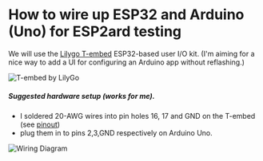 # How to wire up ESP32 and Arduino (Uno) for ESP2ard testing


We will use the [Lilygo T-embed](https://www.lilygo.cc/products/t-embed) ESP32-based user I/O kit. (I'm aiming for a nice way to add a UI for configuring an Arduino app without reflashing.)

   ![T-embed by LilyGo](https://github.com/blake5634/DemoESP2Ard_ESP32_tembed/blob/main/LilyGoTembed.png?raw=true)



##### Suggested hardware setup (works for me).

   - I soldered 20-AWG wires into pin holes 16, 17 and GND on the T-embed (see [pinout](https://github.com/Xinyuan-LilyGO/T-Embed/blob/main/image/T-Embed1.png))
   - plug them in to pins 2,3,GND respectively on Arduino Uno.

   ![Wiring Diagram](https://github.com/blake5634/DemoESP2Ard_ESP32_tembed/blob/main/TestSetupESP2Ard.png?raw=true)
